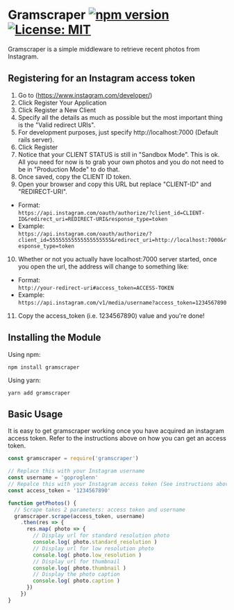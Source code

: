 # Gramscraper [![npm version](https://badge.fury.io/js/gramscraper.svg)](https://badge.fury.io/js/gramscraper) [![License: MIT](https://img.shields.io/badge/License-MIT-yellow.svg)](https://opensource.org/licenses/MIT)
Gramscraper is a simple middleware to retrieve recent photos from Instagram.

## Registering for an Instagram access token
1. Go to (https://www.instagram.com/developer/)
2. Click Register Your Application
3. Click Register a New Client
4. Specify all the details as much as possible but the most important thing is the "Valid redirect URIs".
5. For development purposes, just specify http://localhost:7000 (Default rails server).
6. Click Register
7. Notice that your CLIENT STATUS is still in "Sandbox Mode". This is ok. All you need for now is to grab your own photos and you do not need to be in "Production Mode" to do that.
8. Once saved, copy the CLIENT ID token.
9. Open your browser and copy this URL but replace "CLIENT-ID" and "REDIRECT-URI".    
* Format:   
`https://api.instagram.com/oauth/authorize/?client_id=CLIENT-ID&redirect_uri=REDIRECT-URI&response_type=token`    
* Example:    
`https://api.instagram.com/oauth/authorize/?client_id=55555555555555555555&redirect_uri=http://localhost:7000&response_type=token`    
10. Whether or not you actually have localhost:7000 server started, once you open the url, the address will change to something like:   
* Format:   
`http://your-redirect-uri#access_token=ACCESS-TOKEN`    
* Example:    
`https://api.instagram.com/v1/media/username?access_token=1234567890`   
11. Copy the access_token (i.e. 1234567890) value and you're done!


## Installing the Module
Using npm:
```
npm install gramscraper
```
Using yarn:
```
yarn add gramscraper
```

## Basic Usage
It is easy to get gramscraper working once you have acquired an instagram access token. Refer to the instructions above on how you can get an access token.
```javascript
const gramscraper = require('gramscraper')

// Replace this with your Instagram username
const username = 'goproglenn'
// Repalce this with your Instagram access token (See instructions above on how to get one)
const access_token = '1234567890'

function getPhotos() {
  // Scrape takes 2 parameters: access token and username
  gramscraper.scrape(access_token, username)
    .then(res => {
      res.map( photo => {
        // Display url for standard resolution photo
        console.log( photo.standard_resolution )
        // Display url for low resolution photo
        console.log( photo.low_resolution )
        // Display url for thumbnail
        console.log( photo.thumbnail )
        // Display the photo caption
        console.log( photo.caption )
      })
    })
}
```